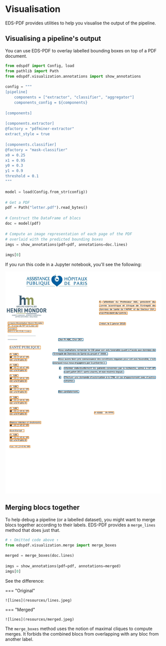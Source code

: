 # Visualisation

EDS-PDF provides utilities to help you visualise the output of the pipeline.

## Visualising a pipeline's output

You can use EDS-PDF to overlay labelled bounding boxes on top of a PDF document.

```python
from edspdf import Config, load
from pathlib import Path
from edspdf.visualization.annotations import show_annotations

config = """
[pipeline]
    components = ["extractor", "classifier", "aggregator"]
    components_config = ${components}

[components]

[components.extractor]
@factory = "pdfminer-extractor"
extract_style = true

[components.classifier]
@factory = "mask-classifier"
x0 = 0.25
x1 = 0.95
y0 = 0.3
y1 = 0.9
threshold = 0.1
"""

model = load(Config.from_str(config))

# Get a PDF
pdf = Path("letter.pdf").read_bytes()

# Construct the DataFrame of blocs
doc = model(pdf)

# Compute an image representation of each page of the PDF
# overlaid with the predicted bounding boxes
imgs = show_annotations(pdf=pdf, annotations=doc.lines)

imgs[0]
```

If you run this code in a Jupyter notebook, you'll see the following:

![lines](resources/lines.jpeg)

## Merging blocs together

To help debug a pipeline (or a labelled dataset), you might want to
merge blocs together according to their labels. EDS-PDF provides a `merge_lines` method
that does just that.

```python
# ↑ Omitted code above ↑
from edspdf.visualization.merge import merge_boxes

merged = merge_boxes(doc.lines)

imgs = show_annotations(pdf=pdf, annotations=merged)
imgs[0]
```

See the difference:

=== "Original"

    ![lines](resources/lines.jpeg)

=== "Merged"

    ![lines](resources/merged.jpeg)

The `merge_boxes` method uses the notion of maximal cliques to compute merges.
It forbids the combined blocs from overlapping with any bloc from another label.
